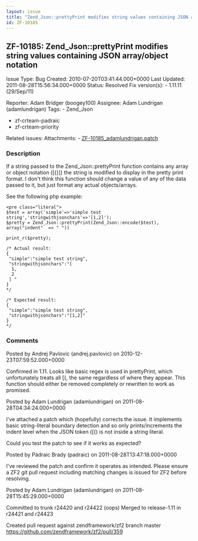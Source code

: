 ```yaml
---
layout: issue
title: "Zend_Json::prettyPrint modifies string values containing JSON array/object notation"
id: ZF-10185
---
```


ZF-10185: Zend\_Json::prettyPrint modifies string values containing JSON array/object notation
----------------------------------------------------------------------------------------------

 Issue Type: Bug Created: 2010-07-20T03:41:44.000+0000 Last Updated: 2011-08-28T15:56:34.000+0000 Status: Resolved Fix version(s): - 1.11.11 (29/Sep/11)
 
 Reporter:  Adam Bridger (boogey100)  Assignee:  Adam Lundrigan (adamlundrigan)  Tags: - Zend\_Json
- zf-crteam-padraic
- zf-crteam-priority
 
 Related issues: 
 Attachments: - [ZF-10185\_adamlundrigan.patch](/issues/secure/attachment/14625/ZF-10185_adamlundrigan.patch)
 
### Description

If a string passed to the Zend\_Json::prettyPrint function contains any array or object notation ([{}]) the string is modified to display in the pretty print format. I don't think this function should change a value of any of the data passed to it, but just format any actual objects/arrays.

See the following php example:

 
    <pre class="literal">
    $test = array('simple'=>'simple test string','stringwithjsonchars'=>'[1,2]');
    $pretty = Zend_Json::prettyPrint(Zend_Json::encode($test), array("indent"  => " "))
    
    print_r($pretty);
    
    /* Actual result:
    {
     "simple":"simple test string",
     "stringwithjsonchars":"[
      1,
      2
     ] "
    }
    */
    
    /* Expected result:
    {
     "simple":"simple test string",
     "stringwithjsonchars":"[1,2]"
    }
    */


 

 

### Comments

Posted by Andrej Pavlovic (andrej.pavlovic) on 2010-12-23T07:59:52.000+0000

Confirmed in 1.11. Looks like basic regex is used in prettyPrint, which unfortunately treats all [{, the same regardless of where they appear. This function should either be removed completely or rewritten to work as promised.

 

 

Posted by Adam Lundrigan (adamlundrigan) on 2011-08-28T04:34:24.000+0000

I've attached a patch which (hopefully) corrects the issue. It implements basic string-literal boundary detection and so only prints/increments the indent level when the JSON token ([{) is not inside a string literal.

Could you test the patch to see if it works as expected?

 

 

Posted by Pádraic Brady (padraic) on 2011-08-28T13:47:18.000+0000

I've reviewed the patch and confirm it operates as intended. Please ensure a ZF2 git pull request including matching changes is issued for ZF2 before resolving.

 

 

Posted by Adam Lundrigan (adamlundrigan) on 2011-08-28T15:45:29.000+0000

Committed to trunk r24420 and r24422 (oops) Merged to release-1.11 in r24421 and r24423

Created pull request against zendframework/zf2 branch master <https://github.com/zendframework/zf2/pull/359>

 

 